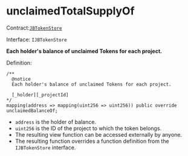 # unclaimedTotalSupplyOf

Contract:[`JBTokenStore`](../)​‌

Interface: `IJBTokenStore`

**Each holder's balance of unclaimed Tokens for each project.**

Definition:

```solidity
/** 
  @notice
  Each holder's balance of unclaimed Tokens for each project.

  [_holder][_projectId]
*/
mapping(address => mapping(uint256 => uint256)) public override unclaimedBalanceOf;
```

* `address` is the holder of balance.
* `uint256` is the ID of the project to which the token belongs.
* The resulting view function can be accessed externally by anyone. 
* The resulting function overrides a function definition from the `IJBTokenStore` interface.

